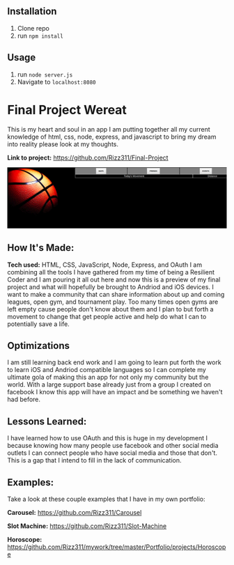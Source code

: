 ## Installation


1. Clone repo
2. run `npm install`

## Usage

1. run `node server.js`
2. Navigate to `localhost:8080`

# Final Project Wereat
This is my heart and soul in an app I am putting together all my current knowledge of html, css, node, express, and javascript to bring my dream into reality please look at my thoughts.

**Link to project:** https://github.com/Rizz311/Final-Project

![alt tag](https://github.com/Rizz311/Hard-work-and-dedication/blob/master/img/home.png)

## How It's Made:

**Tech used:** HTML, CSS, JavaScript, Node, Express, and OAuth
I am combining all the tools I have gathered from my time of being a Resilient Coder and I am pouring it all out here and now this is a preview of my final project and what will hopefully be brought to Andriod and iOS devices. I want to make a community that can share information about up and coming leagues, open gym, and tournament play. Too many times open gyms are left empty cause people don't know about them and I plan to but forth a movement to change that get people active and help do what I can to potentially save a life.

## Optimizations
I am still learning back end work and I am going to learn put forth the work to learn iOS and Andriod compatible languages so I can complete my ultimate gola of making this an app for not only my community but the world. With a large support base already just from a group I created on facebook I know this app will have an impact and be something we haven't had before.

## Lessons Learned:
I have learned how to use OAuth and this is huge in my development I because knowing how many people use facebook and other social media outlets I can connect people who have social media and those that don't. This is a gap that I intend to fill in the lack of communication.
## Examples:
Take a look at these couple examples that I have in my own portfolio:

**Carousel:** https://github.com/Rizz311/Carousel

**Slot Machine:** https://github.com/Rizz311/Slot-Machine

**Horoscope:** https://github.com/Rizz311/mywork/tree/master/Portfolio/projects/Horoscope



